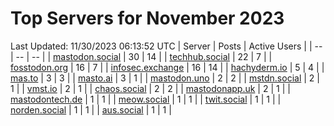 # Top Servers for November 2023
Last Updated: 11/30/2023 06:13:52 UTC
| Server | Posts | Active Users |
| -- | -- | -- |
| [mastodon.social](https://mastodon.social/tags/PowerShell) | 30 | 14 |
| [techhub.social](https://techhub.social/tags/PowerShell) | 22 | 7 |
| [fosstodon.org](https://fosstodon.org/tags/PowerShell) | 16 | 7 |
| [infosec.exchange](https://infosec.exchange/tags/PowerShell) | 16 | 14 |
| [hachyderm.io](https://hachyderm.io/tags/PowerShell) | 5 | 4 |
| [mas.to](https://mas.to/tags/PowerShell) | 3 | 3 |
| [masto.ai](https://masto.ai/tags/PowerShell) | 3 | 1 |
| [mastodon.uno](https://mastodon.uno/tags/PowerShell) | 2 | 2 |
| [mstdn.social](https://mstdn.social/tags/PowerShell) | 2 | 1 |
| [vmst.io](https://vmst.io/tags/PowerShell) | 2 | 1 |
| [chaos.social](https://chaos.social/tags/PowerShell) | 2 | 2 |
| [mastodonapp.uk](https://mastodonapp.uk/tags/PowerShell) | 2 | 1 |
| [mastodontech.de](https://mastodontech.de/tags/PowerShell) | 1 | 1 |
| [meow.social](https://meow.social/tags/PowerShell) | 1 | 1 |
| [twit.social](https://twit.social/tags/PowerShell) | 1 | 1 |
| [norden.social](https://norden.social/tags/PowerShell) | 1 | 1 |
| [aus.social](https://aus.social/tags/PowerShell) | 1 | 1 |
